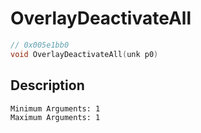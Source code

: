 # OverlayDeactivateAll
```c
// 0x005e1bb0
void OverlayDeactivateAll(unk p0)
```
## Description
```
Minimum Arguments: 1
Maximum Arguments: 1
```
